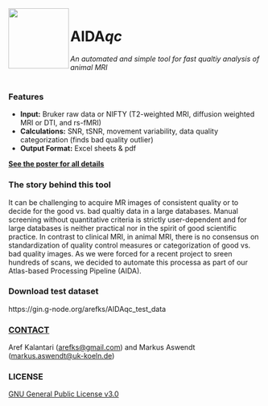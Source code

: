 <img align="left" src="https://github.com/maswendt/AIDAmri/blob/master/AIDA_Logo.png" width="120">
<h1>AIDA<i>qc</i></h1>

*An automated and simple tool for fast qualtiy analysis of animal MRI*
<br/>
<br/>
<h3>Features</h3> 
 
- **Input:** Bruker raw data or NIFTY (T2-weighted MRI, diffusion weighted MRI or DTI, and rs-fMRI)
- **Calculations:** SNR, tSNR, movement variability, data quality categorization (finds bad quality outlier)
- **Output Format:** Excel sheets & pdf

[**See the poster for all details**](https://github.com/aswendtlab/AIDAqc/blob/main/AIDAqc_Poster_Summary.pdf) 

<h3>The story behind this tool</h3> 

It can be challenging to acquire MR images of consistent quality or to decide for the good vs. bad qualtiy data in a large databases. Manual screening without quantitative criteria is strictly user-dependent and for large databases is neither practical nor in the spirit of good scientific practice. In contrast to clinical MRI, in animal MRI, there is no consensus on standardization of quality control measures or categorization of good vs. bad quality images. As we were forced for a recent project to sreen hundreds of scans, we decided to automate this processa as part of our Atlas-based Processing Pipeline (AIDA).

<h3>Download test dataset</h3>
https://gin.g-node.org/arefks/AIDAqc_test_data

[<h3><b>CONTACT</h3></b>](https://neurologie.uk-koeln.de/forschung/ag-neuroimaging-neuroengineering/)
Aref Kalantari (arefks@gmail.com) and Markus Aswendt (markus.aswendt@uk-koeln.de)

<h3><b>LICENSE</h3></b>

[GNU General Public License v3.0](https://github.com/aswendtlab/AIDAqc/blob/main/LICENSE)
